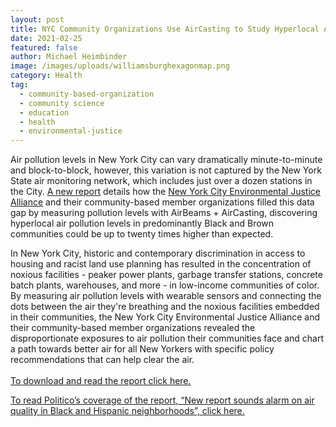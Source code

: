 ```yaml
---
layout: post
title: NYC Community Organizations Use AirCasting to Study Hyperlocal Air Quality
date: 2021-02-25
featured: false
author: Michael Heimbinder
image: /images/uploads/williamsburghexagonmap.png
category: Health
tag:
  - community-based-organization
  - community science
  - education
  - health
  - environmental-justice
---
```

Air pollution levels in New York City can vary dramatically minute-to-minute and block-to-block, however, this variation is not captured by the New York State air monitoring network, which includes just over a dozen stations in the City. [A new report](https://www.nyc-eja.org/wp-content/uploads/2021/02/CAMP-EJ-2020-Report-Final-021821-2.pdf) details how the [New York City Environmental Justice Alliance](https://www.nyc-eja.org/) and their community-based member organizations filled this data gap by measuring pollution levels with AirBeams + AirCasting, discovering hyperlocal air pollution levels in predominantly Black and Brown communities could be up to twenty times higher than expected.

In New York City, historic and contemporary discrimination in access to housing and racist land use planning has resulted in the concentration of noxious facilities - peaker power plants, garbage transfer stations, concrete batch plants, warehouses, and more - in low-income communities of color. By measuring air pollution levels with wearable sensors and connecting the dots between the air they're breathing and the noxious facilities embedded in their communities, the New York City Environmental Justice Alliance and their community-based member organizations revealed the disproportionate exposures to air pollution their communities face and chart a path towards better air for all New Yorkers with specific policy recommendations that can help clear the air.\
\
[To download and read the report click here.](https://www.nyc-eja.org/wp-content/uploads/2021/02/CAMP-EJ-2020-Report-Final-021821-2.pdf)

[To read Politico’s coverage of the report, “New report sounds alarm on air quality in Black and Hispanic neighborhoods”, click here.](https://www.politico.com/states/new-york/albany/story/2021/02/22/new-report-sounds-alarm-on-air-quality-in-black-and-hispanic-neighborhoods-1364667)
